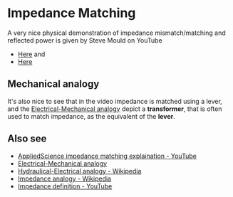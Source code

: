 # Impedance Matching

A very nice physical demonstration of impedance mismatch/matching and reflected power is given by Steve Mould on YouTube

- [Here](https://youtu.be/geSDcollRos) and
- [Here](https://youtu.be/AzZ7DjS4ti4)

## Mechanical analogy

It's also nice to see that in the video impedance is matched using a lever, and the [Electrical-Mechanical analogy](https://en.wikipedia.org/wiki/Mechanical%E2%80%93electrical_analogies) depict a **transformer**, that is often used to match impedance, as the equivalent of the **lever**.

## Also see

- [AppliedScience impedance matching explaination - YouTube](https://youtu.be/vcSc16tnVqk)
- [Electrical-Mechanical analogy](https://lpsa.swarthmore.edu/Analogs/ElectricalMechanicalAnalogs.html)
- [Hydraulical-Electrical analogy - Wikipedia](https://en.wikipedia.org/wiki/Hydraulic_analogy)
- [Impedance analogy - Wikipedia](https://en.wikipedia.org/wiki/Impedance_analogy)
- [Impedance definition - YouTube](https://youtu.be/mKAI1NrX_JA)
